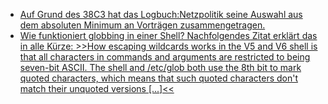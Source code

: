 * [Auf Grund des 38C3 hat das Logbuch:Netzpolitik seine Auswahl aus dem absoluten Minimum an Vorträgen zusammengetragen.](https://logbuch-netzpolitik.de/lnp511-stand-der-technik-des-letzten-jahrhunderts)
* [Wie funktioniert globbing in einer Shell? Nachfolgendes Zitat erklärt das in alle Kürze: >>How escaping wildcards works in the V5 and V6 shell is that all characters in commands and arguments are restricted to being seven-bit ASCII. The shell and /etc/glob both use the 8th bit to mark quoted characters, which means that such quoted characters don't match their unquoted versions [...]<<](https://utcc.utoronto.ca/~cks/space/blog/unix/EtcGlobHistory)
